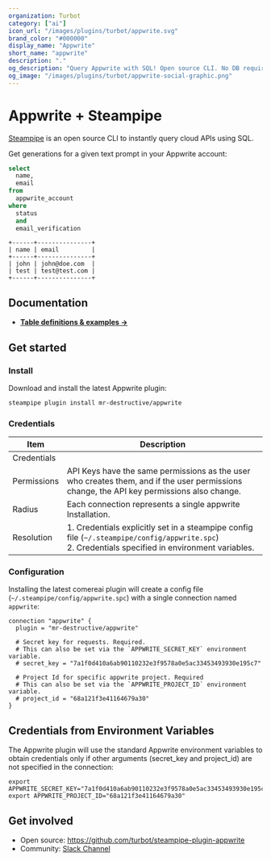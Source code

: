 ```yaml
---
organization: Turbot
category: ["ai"]
icon_url: "/images/plugins/turbot/appwrite.svg"
brand_color: "#000000"
display_name: "Appwrite"
short_name: "appwrite"
description: "."
og_description: "Query Appwrite with SQL! Open source CLI. No DB required."
og_image: "/images/plugins/turbot/appwrite-social-graphic.png"
---
```


# Appwrite + Steampipe


[Steampipe](https://steampipe.io) is an open source CLI to instantly query cloud APIs using SQL.

Get generations for a given text prompt in your Appwrite account:

```sql
select
  name,
  email
from
  appwrite_account
where
  status
  and
  email_verification
```

```
+------+---------------+
| name | email         |
+------+---------------+
| john | john@doe.com  |
| test | test@test.com |
+------+---------------+
```

## Documentation

- **[Table definitions & examples →](/docs/tables)**

## Get started

### Install

Download and install the latest Appwrite plugin:

```bash
steampipe plugin install mr-destructive/appwrite
```

### Credentials

| Item        | Description                                                                                                                                                                                                                                                                                 |
|-------------|---------------------------------------------------------------------------------------------------------------------------------------------------------------------------------------------------------------------------------------------------------------------------------------------|
| Credentials |                                                                                                                                                                                  |
| Permissions | API Keys have the same permissions as the user who creates them, and if the user permissions change, the API key permissions also change.                                                                                                                                               |
| Radius      | Each connection represents a single appwrite Installation.                                                                                                                                                                                                                                   |
| Resolution  | 1. Credentials explicitly set in a steampipe config file (`~/.steampipe/config/appwrite.spc`)<br />2. Credentials specified in environment variables. |

### Configuration

Installing the latest comereai plugin will create a config file (`~/.steampipe/config/appwrite.spc`) with a single connection named `appwrite`:

```hcl
connection "appwrite" {
  plugin = "mr-destructive/appwrite"

  # Secret key for requests. Required.
  # This can also be set via the `APPWRITE_SECRET_KEY` environment variable.
  # secret_key = "7a1f0d410a6ab90110232e3f9578a0e5ac33453493930e195c7"

  # Project Id for specific appwrite project. Required
  # This can also be set via the `APPWRITE_PROJECT_ID` environment variable.
  # project_id = "68a121f3e41164679a30"
}
```

## Credentials from Environment Variables

The Appwrite plugin will use the standard Appwrite environment variables to obtain credentials only if other arguments (secret_key and project_id) are not specified in the connection:

```
export APPWRITE_SECRET_KEY="7a1f0d410a6ab90110232e3f9578a0e5ac33453493930e195c7"
export APPWRITE_PROJECT_ID="68a121f3e41164679a30"
```

## Get involved

- Open source: https://github.com/turbot/steampipe-plugin-appwrite
- Community: [Slack Channel](https://steampipe.io/community/join)
